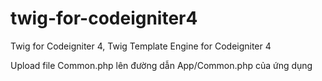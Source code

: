 # twig-for-codeigniter4
Twig for Codeigniter 4, Twig Template Engine for Codeigniter 4

Upload file Common.php lên đường dẫn App/Common.php của ứng dụng
